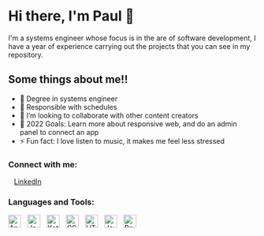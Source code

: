 # Hi there, I'm Paul 👋 

I'm a systems engineer whose focus is in the are of software development, I have a year of experience carrying out the projects that you can see in my repository.

## Some things about me!!

- 🔭 Degree in systems engineer
- 🌱 Responsible with schedules
- 👯 I’m looking to collaborate with other content creators
- 🥅 2022 Goals: Learn more about responsive web, and do an admin panel to connect an app
- ⚡ Fun fact: I love listen to music, it makes me feel less stressed

### Connect with me:

&nbsp;&nbsp;
 [LinkedIn](https://www.linkedin.com/in/paul-guillen-acu%C3%B1a-61ab9319a/)
&nbsp;&nbsp;

### Languages and Tools:

<img align="left" alt="Android" width="26px" src="https://ih1.redbubble.net/image.348623927.1363/pp,840x830-pad,1000x1000,f8f8f8.u1.jpg" style="padding-right:10px;"/>
<img align="left" alt="Java" width="26px" src="https://img2.freepng.es/20180517/zve/kisspng-java-programmer-computer-programming-logo-5afe2f1dcf9897.0745314915266076458503.jpg" style="padding-right:10px;" />
<img align="left" alt="Kotlin" width="26px" src="https://miro.medium.com/max/440/1*0WiowS1xHwISJnLX3Hs05g.png" style="padding-right:10px;" />
<img align="left" alt="CSS3" width="26px" src="https://cdn.jsdelivr.net/gh/devicons/devicon/icons/css3/css3-original.svg" style="padding-right:10px;" />
<img align="left" alt="HTML" width="26px" src="https://cdn.jsdelivr.net/gh/devicons/devicon/icons/html5/html5-original.svg" style="padding-right:10px;" />
<img align="left" alt="JavaScript" width="26px" src="https://cdn.jsdelivr.net/gh/devicons/devicon/icons/javascript/javascript-original.svg" style="padding-right:10px;"/>
<img align="left" alt="PgAdmin" width="26px" src="https://upload.wikimedia.org/wikipedia/commons/thumb/2/29/Postgresql_elephant.svg/640px-Postgresql_elephant.svg.png" style="padding-right:10px;"/>



<br />
<br />


<!--
**PaulGuillen/PaulGuillen** is a ✨ _special_ ✨ repository because its `README.md` (this file) appears on your GitHub profile.

Here are some ideas to get you started:

- 🔭 I’m currently working on ...
- 🌱 I’m currently learning ...
- 👯 I’m looking to collaborate on ...
- 🤔 I’m looking for help with ...
- 💬 Ask me about ...
- 📫 How to reach me: ...
- 😄 Pronouns: ...
- ⚡ Fun fact: ...
-->
